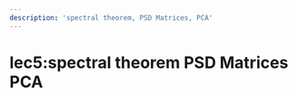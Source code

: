 ```yaml
---
description: 'spectral theorem, PSD Matrices, PCA'
---
```


# lec5:spectral theorem PSD Matrices PCA

